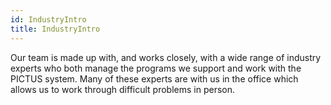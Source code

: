 ```yaml
---
id: IndustryIntro
title: IndustryIntro
---
```

Our team is made up with, and works closely, with a wide range of industry experts who both manage the programs we support and work with the PICTUS system. Many of these experts are with us in the office which allows us to work through difficult problems in person.